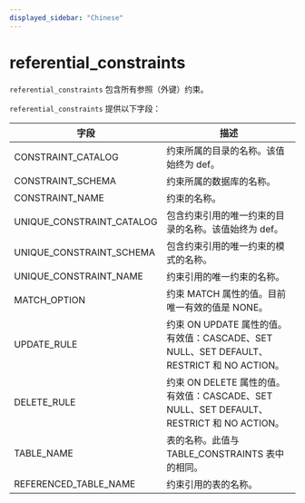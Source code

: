 ```yaml
---
displayed_sidebar: "Chinese"
---
```


# referential_constraints

`referential_constraints` 包含所有参照（外键）约束。

`referential_constraints` 提供以下字段：

| 字段                      | 描述                                                         |
| ------------------------- | ------------------------------------------------------------ |
| CONSTRAINT_CATALOG        | 约束所属的目录的名称。该值始终为 def。                       |
| CONSTRAINT_SCHEMA         | 约束所属的数据库的名称。                                     |
| CONSTRAINT_NAME           | 约束的名称。                                                 |
| UNIQUE_CONSTRAINT_CATALOG | 包含约束引用的唯一约束的目录的名称。该值始终为 def。         |
| UNIQUE_CONSTRAINT_SCHEMA  | 包含约束引用的唯一约束的模式的名称。                         |
| UNIQUE_CONSTRAINT_NAME    | 约束引用的唯一约束的名称。                                   |
| MATCH_OPTION              | 约束 MATCH 属性的值。目前唯一有效的值是 NONE。               |
| UPDATE_RULE               | 约束 ON UPDATE 属性的值。有效值：CASCADE、SET NULL、SET DEFAULT、RESTRICT 和 NO ACTION。 |
| DELETE_RULE               | 约束 ON DELETE 属性的值。有效值：CASCADE、SET NULL、SET DEFAULT、RESTRICT 和 NO ACTION。 |
| TABLE_NAME                | 表的名称。此值与 TABLE_CONSTRAINTS 表中的相同。              |
| REFERENCED_TABLE_NAME     | 约束引用的表的名称。                                         |
